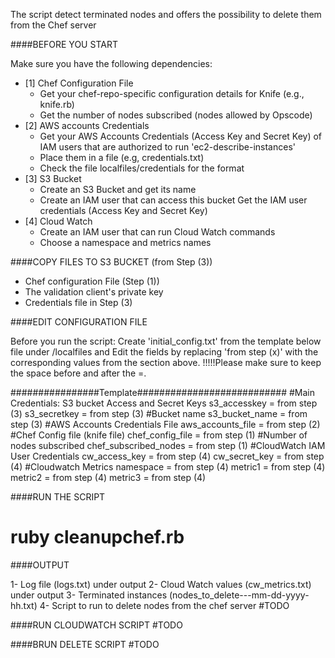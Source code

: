 The script detect terminated nodes and offers the possibility to delete them from the Chef server

####BEFORE YOU START

Make sure you have the following dependencies:

- [1] Chef Configuration File
   - Get your chef-repo-specific configuration details for Knife (e.g., knife.rb)
   - Get the number of nodes subscribed (nodes allowed by Opscode)
- [2] AWS accounts Credentials 
   - Get your AWS Accounts Credentials (Access Key and Secret Key) of IAM users that are authorized to run 'ec2-describe-instances'
   - Place them in a file (e.g, credentials.txt)
   - Check the file localfiles/credentials for the format
- [3] S3 Bucket
   - Create an S3 Bucket and get its name
   - Create an IAM user that can access this bucket
    Get the IAM user credentials (Access Key and Secret Key)
- [4] Cloud Watch
    - Create an IAM user that can run Cloud Watch commands
    - Choose a namespace and metrics names
    

####COPY FILES TO S3 BUCKET (from Step (3))

- Chef configuration File (Step (1))
- The validation client's private key
- Credentials file in Step (3)
    
####EDIT CONFIGURATION FILE

Before you run the script:
Create 'initial_config.txt' from the template below file under /localfiles and 
Edit the fields by replacing 'from step (x)' with the corresponding values from the section above. 
!!!!!Please make sure to keep the space before and after the =.

################Template###########################
#Main Credentials: S3 bucket Access and Secret Keys
s3_accesskey = from step (3)
s3_secretkey = from step (3)
#Bucket name
s3_bucket_name = from step (3)
#AWS Accounts Credentials File
aws_accounts_file = from step (2)
#Chef Config file (knife file)
chef_config_file = from step (1)
#Number of nodes subscribed
chef_subscribed_nodes = from step (1)
#CloudWatch IAM User Credentials
cw_access_key = from step (4)
cw_secret_key = from step (4)
#Cloudwatch Metrics
namespace = from step (4)
metric1 = from step (4)
metric2 = from step (4)
metric3 = from step (4)


####RUN THE SCRIPT

# ruby cleanupchef.rb


####OUTPUT

1- Log file (logs.txt) under output
2- Cloud Watch values (cw_metrics.txt) under output 
3- Terminated instances (nodes_to_delete---mm-dd-yyyy-hh.txt)
4- Script to run to delete nodes from the chef server #TODO

####RUN CLOUDWATCH SCRIPT
#TODO

####BRUN DELETE SCRIPT
#TODO

####
